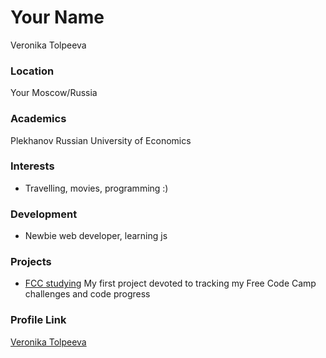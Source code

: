 # Your Name

Veronika Tolpeeva

### Location

Your Moscow/Russia

### Academics

Plekhanov Russian University of Economics

### Interests

- Travelling, movies, programming :)

### Development

- Newbie web developer, learning js

### Projects

- [FCC studying](https://github.com/ostyq/FCC_studying) My first project devoted to tracking my Free Code Camp challenges and code progress

### Profile Link

[Veronika Tolpeeva](https://github.com/ostyq) 